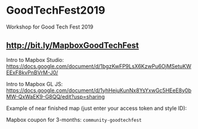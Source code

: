 # GoodTechFest2019
Workshop for Good Tech Fest 2019

## http://bit.ly/MapboxGoodTechFest

Intro to Mapbox Studio: https://docs.google.com/document/d/1bgzKwFP9LsX6KzwPu6OjMSetuKWEExF8kvPnBVrM-J0/

Intro to Mapbox GL JS: https://docs.google.com/document/d/1yhHejuKunNx8YsYxwGc5HEeE8y0bMW-QxWaEK9-G8QQ/edit?usp=sharing

Example of near finished map (just enter your access token and style ID): 

Mapbox coupon for 3-months: `community-goodtechfest`
